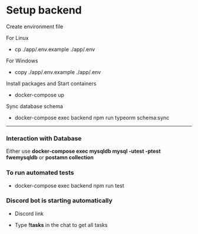# Setup backend

Create environment file

For Linux
 * cp ./app/.env.example ./app/.env 

 For Windows
* copy ./app/.env.example ./app/.env

Install packages and Start containers

* docker-compose up

Sync database schema

* docker-compose exec backend npm run typeorm schema:sync

___

### Interaction with Database

Either use **docker-compose exec  mysqldb mysql -utest -ptest fwemysqldb** or **postamn collection**

### To run automated tests

* docker-compose exec backend npm run test

### Discord bot is starting automatically

* Discord link 

* Type **!tasks** in the chat to get all tasks